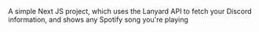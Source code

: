 A simple Next JS project, which uses the Lanyard API to fetch your Discord information, and shows any Spotify song  you're playing
